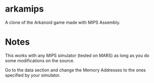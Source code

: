 # arkamips

A clone of the Arkanoid game made with MIPS Assembly.

# Notes

This works with any MIPS simulator (tested on MARS) as long as you do some
modifications on the source.

Go to the data section and change the Memory Addresses to the ones specified by
your simulator.

